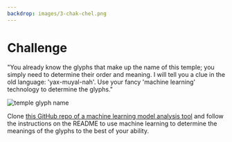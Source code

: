```yaml
---
backdrop: images/3-chak-chel.png
---
```


# Challenge

"You already know the glyphs that make up the name of this temple; you simply need to determine their order and meaning. I will tell you a clue in the old language: 'yax-muyal-nah'. Use your fancy 'machine learning' technology to determine the glyphs."

![temple glyph name](/images/title.png)

Clone [this GitHub repo of a machine learning model analysis tool](https://github.com/MicrosoftDocs/Azure-Maya-Mystery-Challenge-3) and follow the instructions on the README to use machine learning to determine the meanings of the glyphs to the best of your ability.

<Challenge3/>
